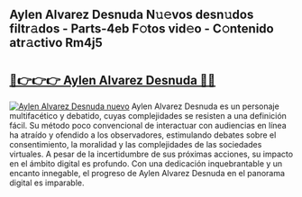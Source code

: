 ## Aylen Alvarez Desnuda N𝚞𝚎vos desn𝚞dos filtr𝚊dos - Parts-4eb F𝚘tos vid𝚎o - C𝚘ntenido atr𝚊ctivo Rm4j5

# <h2><a href="http://mbdqtk.tromn.icu/?c=Aylen+Alvarez+Desnuda">🔗👉👉👉 Aylen Alvarez Desnuda 🔗🔗</a></h2>

[![Aylen Alvarez Desnuda nuevo](https://i.imgur.com/pEAQMta.gif)](http://mbdqtk.tromn.icu/?c=Aylen+Alvarez+Desnuda)
Aylen Alvarez Desnuda es un personaje multifacético y debatido, cuyas complejidades se resisten a una definición fácil.  Su método poco convencional de interactuar con audiencias en línea ha atraído y ofendido a los observadores, estimulando debates sobre el consentimiento, la moralidad y las complejidades de las sociedades virtuales. A pesar de la incertidumbre de sus próximas acciones, su impacto en el ámbito digital es profundo. Con una dedicación inquebrantable y un encanto innegable, el progreso de Aylen Alvarez Desnuda en el panorama digital es imparable.
